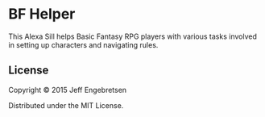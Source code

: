 # BF Helper

This Alexa Sill helps Basic Fantasy RPG players with various tasks involved in setting up characters and navigating rules.


## License

Copyright © 2015 Jeff Engebretsen

Distributed under the MIT License.
